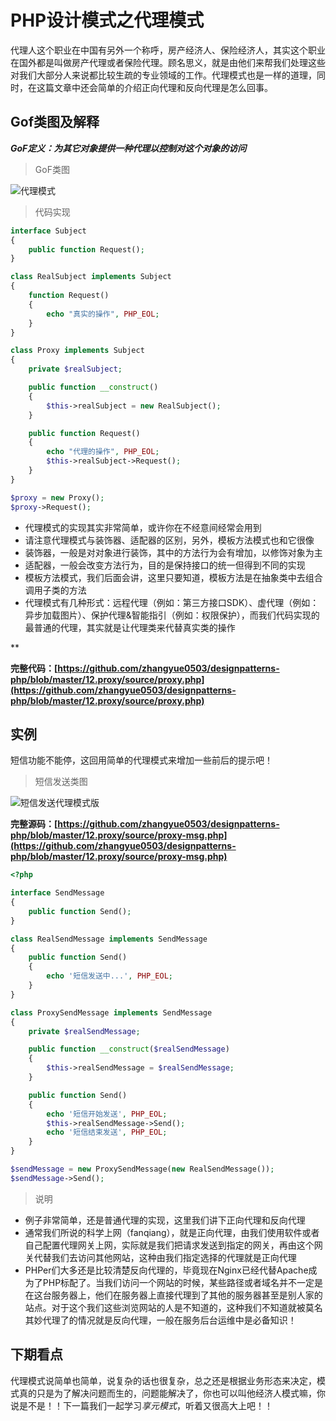 # PHP设计模式之代理模式

代理人这个职业在中国有另外一个称呼，房产经济人、保险经济人，其实这个职业在国外都是叫做房产代理或者保险代理。顾名思义，就是由他们来帮我们处理这些对我们大部分人来说都比较生疏的专业领域的工作。代理模式也是一样的道理，同时，在这篇文章中还会简单的介绍正向代理和反向代理是怎么回事。

## Gof类图及解释

***GoF定义：为其它对象提供一种代理以控制对这个对象的访问***

> GoF类图

![代理模式](https://raw.githubusercontent.com/zhangyue0503/designpatterns-php/master/12.proxy/img/proxy.jpg)


> 代码实现

```php
interface Subject
{
    public function Request();
}

class RealSubject implements Subject
{
    function Request()
    {
        echo "真实的操作", PHP_EOL;
    }
}

class Proxy implements Subject
{
    private $realSubject;

    public function __construct()
    {
        $this->realSubject = new RealSubject();
    }

    public function Request()
    {
        echo "代理的操作", PHP_EOL;
        $this->realSubject->Request();
    }
}

$proxy = new Proxy();
$proxy->Request();
```

- 代理模式的实现其实非常简单，或许你在不经意间经常会用到
- 请注意代理模式与装饰器、适配器的区别，另外，模板方法模式也和它很像
- 装饰器，一般是对对象进行装饰，其中的方法行为会有增加，以修饰对象为主
- 适配器，一般会改变方法行为，目的是保持接口的统一但得到不同的实现
- 模板方法模式，我们后面会讲，这里只要知道，模板方法是在抽象类中去组合调用子类的方法
- 代理模式有几种形式：远程代理（例如：第三方接口SDK）、虚代理（例如：异步加载图片）、保护代理&智能指引（例如：权限保护），而我们代码实现的最普通的代理，其实就是让代理类来代替真实类的操作

**

**完整代码：[https://github.com/zhangyue0503/designpatterns-php/blob/master/12.proxy/source/proxy.php](https://github.com/zhangyue0503/designpatterns-php/blob/master/12.proxy/source/proxy.php)**

## 实例

短信功能不能停，这回用简单的代理模式来增加一些前后的提示吧！

> 短信发送类图

![短信发送代理模式版](https://raw.githubusercontent.com/zhangyue0503/designpatterns-php/master/12.proxy/img/proxy-msg.jpg)


**完整源码：[https://github.com/zhangyue0503/designpatterns-php/blob/master/12.proxy/source/proxy-msg.php](https://github.com/zhangyue0503/designpatterns-php/blob/master/12.proxy/source/proxy-msg.php)**

```php
<?php

interface SendMessage
{
    public function Send();
}

class RealSendMessage implements SendMessage
{
    public function Send()
    {
        echo '短信发送中...', PHP_EOL;
    }
}

class ProxySendMessage implements SendMessage
{
    private $realSendMessage;

    public function __construct($realSendMessage)
    {
        $this->realSendMessage = $realSendMessage;
    }

    public function Send()
    {
        echo '短信开始发送', PHP_EOL;
        $this->realSendMessage->Send();
        echo '短信结束发送', PHP_EOL;
    }
}

$sendMessage = new ProxySendMessage(new RealSendMessage());
$sendMessage->Send();

```

> 说明

- 例子非常简单，还是普通代理的实现，这里我们讲下正向代理和反向代理
- 通常我们所说的科学上网（fanqiang），就是正向代理，由我们使用软件或者自己配置代理网关上网，实际就是我们把请求发送到指定的网关，再由这个网关代替我们去访问其他网站，这种由我们指定选择的代理就是正向代理
- PHPer们大多还是比较清楚反向代理的，毕竟现在Nginx已经代替Apache成为了PHP标配了。当我们访问一个网站的时候，某些路径或者域名并不一定是在这台服务器上，他们在服务器上直接代理到了其他的服务器甚至是别人家的站点。对于这个我们这些浏览网站的人是不知道的，这种我们不知道就被莫名其妙代理了的情况就是反向代理，一般在服务后台运维中是必备知识！

## 下期看点

代理模式说简单也简单，说复杂的话也很复杂，总之还是根据业务形态来决定，模式真的只是为了解决问题而生的，问题能解决了，你也可以叫他经济人模式嘛，你说是不是！！下一篇我们一起学习*享元模式*，听着又很高大上吧！！